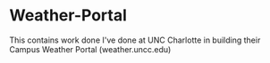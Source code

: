 # Weather-Portal
This contains work done I've done at UNC Charlotte in building their Campus Weather Portal (weather.uncc.edu)

